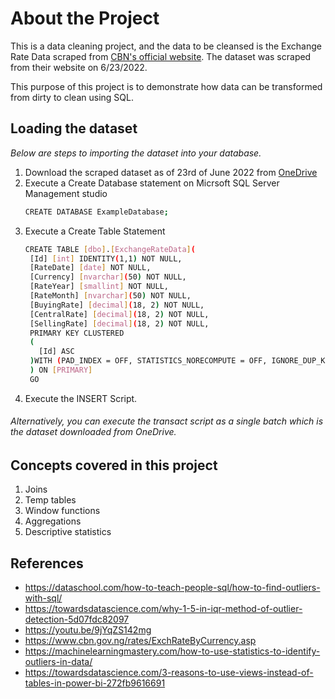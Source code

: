 # About the Project
This is a data cleaning project, and the data to be cleansed is the Exchange Rate Data scraped from [CBN's official website](https://www.cbn.gov.ng/rates/ExchRateByCurrency.asp). The dataset was scraped from their website on 6/23/2022. 

This purpose of this project is to demonstrate how data can be transformed from dirty to clean using SQL. 

## Loading the dataset
_Below are steps to importing the dataset into your database._

1. Download the scraped dataset as of 23rd of June 2022 from [OneDrive](https://1drv.ms/u/s!AhsjsqVtnlTXjl59gIsEiQqZlyR3?e=d4mkpr)
2. Execute a Create Database statement on Micrsoft SQL Server Management studio
   ```sh
   CREATE DATABASE ExampleDatabase;
   ```
3. Execute a Create Table Statement 
   ```sh
   CREATE TABLE [dbo].[ExchangeRateData](
	[Id] [int] IDENTITY(1,1) NOT NULL,
	[RateDate] [date] NOT NULL,
	[Currency] [nvarchar](50) NOT NULL,
	[RateYear] [smallint] NOT NULL,
	[RateMonth] [nvarchar](50) NOT NULL,
	[BuyingRate] [decimal](18, 2) NOT NULL,
	[CentralRate] [decimal](18, 2) NOT NULL,
	[SellingRate] [decimal](18, 2) NOT NULL,
    PRIMARY KEY CLUSTERED 
    (
      [Id] ASC
    )WITH (PAD_INDEX = OFF, STATISTICS_NORECOMPUTE = OFF, IGNORE_DUP_KEY = OFF, ALLOW_ROW_LOCKS = ON, ALLOW_PAGE_LOCKS = ON, OPTIMIZE_FOR_SEQUENTIAL_KEY = OFF) ON [PRIMARY]
    ) ON [PRIMARY]
    GO
   ```
4. Execute the INSERT Script.

###### Alternatively, you can execute the transact script as a single batch which is the dataset downloaded from OneDrive. 

## Concepts covered in this project
1. Joins
2. Temp tables
3. Window functions
4. Aggregations
5. Descriptive statistics 

## References
* https://dataschool.com/how-to-teach-people-sql/how-to-find-outliers-with-sql/
* https://towardsdatascience.com/why-1-5-in-iqr-method-of-outlier-detection-5d07fdc82097
* https://youtu.be/9jYqZS142mg
* https://www.cbn.gov.ng/rates/ExchRateByCurrency.asp
* https://machinelearningmastery.com/how-to-use-statistics-to-identify-outliers-in-data/
* https://towardsdatascience.com/3-reasons-to-use-views-instead-of-tables-in-power-bi-272fb9616691


